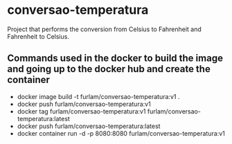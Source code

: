 # conversao-temperatura

Project that performs the conversion from Celsius to Fahrenheit and Fahrenheit to Celsius.

## Commands used in the docker to build the image and going up to the docker hub and create the container

- docker image build -t furlam/conversao-temperatura:v1 .
- docker push furlam/conversao-temperatura:v1
- docker tag furlam/conversao-temperatura:v1 furlam/conversao-temperatura:latest
- docker push furlam/conversao-temperatura:latest
- docker container run -d -p 8080:8080 furlam/conversao-temperatura:v1